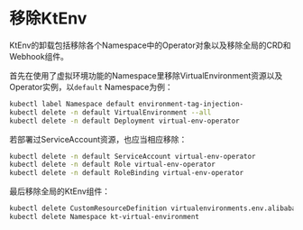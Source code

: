 # 移除KtEnv

KtEnv的卸载包括移除各个Namespace中的Operator对象以及移除全局的CRD和Webhook组件。

首先在使用了虚拟环境功能的Namespace里移除VirtualEnvironment资源以及Operator实例，以`default` Namespace为例：

```bash
kubectl label Namespace default environment-tag-injection-
kubectl delete -n default VirtualEnvironment --all
kubectl delete -n default Deployment virtual-env-operator
```

若部署过ServiceAccount资源，也应当相应移除：

```bash
kubectl delete -n default ServiceAccount virtual-env-operator
kubectl delete -n default Role virtual-env-operator
kubectl delete -n default RoleBinding virtual-env-operator
```

最后移除全局的KtEnv组件：

```bash
kubectl delete CustomResourceDefinition virtualenvironments.env.alibaba.com
kubectl delete Namespace kt-virtual-environment
```
